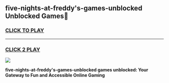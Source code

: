 
## five-nights-at-freddy's-games-unblocked Unblocked Games👋
<h3>
<a href="https://news.freeplayer.one?title=five-nights-at-freddy's-games-unblocked&ref=16F">CLICK TO PLAY</a></h3>
<hr>

<h3>
<a href="https://news.freeplayer.one?title=five-nights-at-freddy's-games-unblocked&ref=16F">CLICK 2 PLAY</a>
  
</h3>

<a href="https://news.freeplayer.one?title=five-nights-at-freddy's-games-unblocked&ref=16F/"><img src="https://clearcache.store/games.png"></a>


**five-nights-at-freddy's-games-unblocked games unblocked: Your Gateway to Fun and Accessible Online Gaming**
